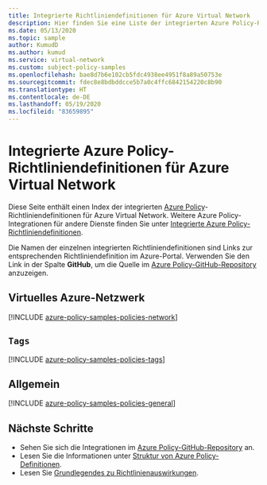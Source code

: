 ```yaml
---
title: Integrierte Richtliniendefinitionen für Azure Virtual Network
description: Hier finden Sie eine Liste der integrierten Azure Policy-Richtliniendefinitionen für Azure Virtual Network. Diese integrierten Richtliniendefinitionen bieten allgemeine Ansätze für die Verwaltung von Azure-Ressourcen.
ms.date: 05/13/2020
ms.topic: sample
author: KumudD
ms.author: kumud
ms.service: virtual-network
ms.custom: subject-policy-samples
ms.openlocfilehash: bae8d7b6e102cb5fdc4938ee4951f8a89a50753e
ms.sourcegitcommit: fdec8e8bdbddcce5b7a0c4ffc6842154220c8b90
ms.translationtype: HT
ms.contentlocale: de-DE
ms.lasthandoff: 05/19/2020
ms.locfileid: "83659895"
---
```

# <a name="azure-policy-built-in-policy-definitions-for-azure-virtual-network"></a>Integrierte Azure Policy-Richtliniendefinitionen für Azure Virtual Network

Diese Seite enthält einen Index der integrierten [Azure Policy](../governance/policy/overview.md)-Richtliniendefinitionen für Azure Virtual Network. Weitere Azure Policy-Integrationen für andere Dienste finden Sie unter [Integrierte Azure Policy-Richtliniendefinitionen](../governance/policy/samples/built-in-policies.md).

Die Namen der einzelnen integrierten Richtliniendefinitionen sind Links zur entsprechenden Richtliniendefinition im Azure-Portal. Verwenden Sie den Link in der Spalte **GitHub**, um die Quelle im [Azure Policy-GitHub-Repository](https://github.com/Azure/azure-policy) anzuzeigen.

## <a name="azure-virtual-network"></a>Virtuelles Azure-Netzwerk

[!INCLUDE [azure-policy-samples-policies-network](../../includes/policy/samples/bycat/policies-network.md)]

## <a name="tags"></a>`Tags`

[!INCLUDE [azure-policy-samples-policies-tags](../../includes/policy/samples/bycat/policies-tags.md)]

## <a name="general"></a>Allgemein

[!INCLUDE [azure-policy-samples-policies-general](../../includes/policy/samples/bycat/policies-general.md)]

## <a name="next-steps"></a>Nächste Schritte

- Sehen Sie sich die Integrationen im [Azure Policy-GitHub-Repository](https://github.com/Azure/azure-policy) an.
- Lesen Sie die Informationen unter [Struktur von Azure Policy-Definitionen](../governance/policy/concepts/definition-structure.md).
- Lesen Sie [Grundlegendes zu Richtlinienauswirkungen](../governance/policy/concepts/effects.md).
